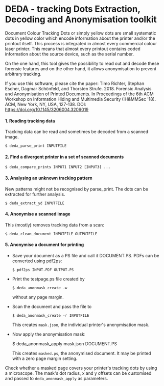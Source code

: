 DEDA - tracking Dots Extraction, Decoding and Anonymisation toolkit
=================================================================

Document Colour Tracking Dots or simply yellow dots are small systematic dots in yellow color which encode information about the printer and/or the printout itself. This process is integrated in almost every commercial colour laser printer. This means that almost every printout contains coded information about the source device, such as the serial number.

On the one hand, this tool gives the possibility to read out and decode these forensic features and on the other hand, it allows anonymisation to prevent arbitrary tracking.

If you use this software, please cite the paper:
Timo Richter, Stephan Escher, Dagmar Schönfeld, and Thorsten Strufe. 2018. Forensic Analysis and Anonymisation of Printed Documents. In Proceedings of the 6th ACM Workshop on Information Hiding and Multimedia Security (IH&MMSec '18). ACM, New York, NY, USA, 127-138. DOI: https://doi.org/10.1145/3206004.3206019

#### 1. Reading tracking data   

Tracking data can be read and sometimes be decoded from a scanned image.   

    $ deda_parse_print INPUTFILE


#### 2. Find a divergent printer in a set of scanned documents   

    $ deda_compare_prints INPUT1 INPUT2 [INPUT3] ...


#### 3. Analysing an unknown tracking pattern

New patterns might not be recognised by parse_print. The dots can be extracted
for further analysis.

    $ deda_extract_yd INPUTFILE


#### 4. Anonymise a scanned image

This (mostly) removes tracking data from a scan:   

    $ deda_clean_document INPUTFILE OUTPUTFILE


#### 5. Anonymise a document for printing

* Save your document as a PS file and call it DOCUMENT.PS.
  PDFs can be converted using pdf2ps:   

      $ pdf2ps INPUT.PDF OUTPUT.PS

* Print the testpage.ps file created by    

      $ deda_anonmask_create -w

  without any page margin.

* Scan the document and pass the file to   

      $ deda_anonmask_create -r INPUTFILE

  This creates `mask.json`, the individual printer's anonymisation mask.   

* Now apply the anonymisation mask:   

    $ deda_anonmask_apply mask.json DOCUMENT.PS

  This creates `masked.ps`, the anonymised document. It may be printed with a zero page margin setting.

Check whether a masked page covers your printer's tracking dots by using a
microscope. The mask's dot radius, x and y offsets can be customised and
passed to `deda_anonmask_apply` as parameters.
